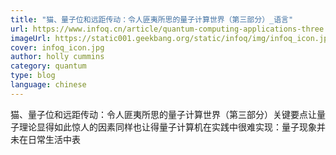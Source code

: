 ```yaml
---
title: "猫、量子位和远距传动：令人匪夷所思的量子计算世界（第三部分）_语言"
url: https://www.infoq.cn/article/quantum-computing-applications-three
imageUrl: https://static001.geekbang.org/static/infoq/img/infoq_icon.jpg
cover: infoq_icon.jpg
author: holly cummins
category: quantum
type: blog
language: chinese
---
```


猫、量子位和远距传动：令人匪夷所思的量子计算世界（第三部分）关键要点让量子理论显得如此惊人的因素同样也让得量子计算机在实践中很难实现：量子现象并未在日常生活中表
